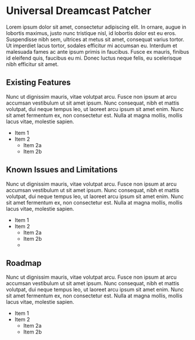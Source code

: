 # Universal Dreamcast Patcher
Lorem ipsum dolor sit amet, consectetur adipiscing elit. In ornare, augue in lobortis maximus, justo nunc tristique nisl, id lobortis dolor est eu eros. Suspendisse nibh sem, ultrices at metus sit amet, consequat varius tortor. Ut imperdiet lacus tortor, sodales efficitur mi accumsan eu. Interdum et malesuada fames ac ante ipsum primis in faucibus. Fusce ex mauris, finibus id eleifend quis, faucibus eu mi. Donec luctus neque felis, eu scelerisque nibh efficitur sit amet.

## Existing Features
Nunc ut dignissim mauris, vitae volutpat arcu. Fusce non ipsum at arcu accumsan vestibulum ut sit amet ipsum. Nunc consequat, nibh et mattis volutpat, dui neque tempus leo, ut laoreet arcu ipsum sit amet enim. Nunc sit amet fermentum ex, non consectetur est. Nulla at magna mollis, mollis lacus vitae, molestie sapien.

* Item 1
* Item 2
  * Item 2a
  * Item 2b

## Known Issues and Limitations
Nunc ut dignissim mauris, vitae volutpat arcu. Fusce non ipsum at arcu accumsan vestibulum ut sit amet ipsum. Nunc consequat, nibh et mattis volutpat, dui neque tempus leo, ut laoreet arcu ipsum sit amet enim. Nunc sit amet fermentum ex, non consectetur est. Nulla at magna mollis, mollis lacus vitae, molestie sapien.

* Item 1
* Item 2
  * Item 2a
  * Item 2b
  * 
## Roadmap
Nunc ut dignissim mauris, vitae volutpat arcu. Fusce non ipsum at arcu accumsan vestibulum ut sit amet ipsum. Nunc consequat, nibh et mattis volutpat, dui neque tempus leo, ut laoreet arcu ipsum sit amet enim. Nunc sit amet fermentum ex, non consectetur est. Nulla at magna mollis, mollis lacus vitae, molestie sapien.

* Item 1
* Item 2
  * Item 2a
  * Item 2b
